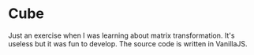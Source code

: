# Cube
Just an exercise when I was learning about matrix transformation. It's useless but it was fun to develop. The source code is written in VanillaJS.
